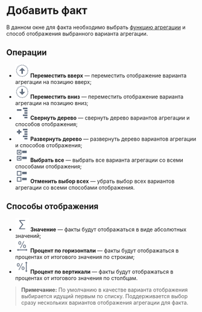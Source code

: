 # Добавить факт

В данном окне для факта необходимо выбрать [функцию агрегации](../../processors/func/aggregation-functions.md) и способ отображения выбранного варианта агрегации.

## Операции

* ![Переместить вверх](../../images/icons/toolbar-controls/moveup_default.svg) **Переместить вверх** — переместить отображение варианта агрегации на позицию вверх;
* ![Переместить вниз](../../images/icons/toolbar-controls/movedown_default.svg) **Переместить вниз** — переместить отображение варианта агрегации на позицию вниз;
* ![Свернуть дерево](../../images/icons/toolbar-controls/collapce-all_default.svg) **Свернуть дерево** — свернуть дерево вариантов агрегации и способов отображения;
* ![Развернуть дерево](../../images/icons/toolbar-controls/open-all_default.svg) **Развернуть дерево** — развернуть дерево вариантов агрегации и способов отображения;
* ![Выбрать все](../../images/icons/toolbar-controls/check-all_default.svg) **Выбрать все** — выбрать все варианта агрегации со всеми способами отображения;
* ![Отменить выбор всех](../../images/icons/toolbar-controls/uncheck-all_default.svg) **Отменить выбор всех** — убрать выбор всех вариантов агрегации со всеми способами отображения.

## Способы отображения

* ![Значение](../../images/icons/toolbar-controls/sum_default.svg) **Значение** — факты будут отображаться в виде абсолютных значений;
* ![Процент по горизонтали](../../images/icons/toolbar-controls/row-percent_default.svg) **Процент по горизонтали** — факты будут отображаться в процентах от итогового значения по строкам;
* ![Процент по вертикали](../../images/icons/toolbar-controls/col-percent_default.svg) **Процент по вертикали** — факты будут отображаться в процентах от итогового значения по столбцам.

>**Примечание:** По умолчанию в качестве варианта отображения выбирается идущий первым по списку. Поддерживается выбор сразу нескольких вариантов отображения агрегации для факта.
